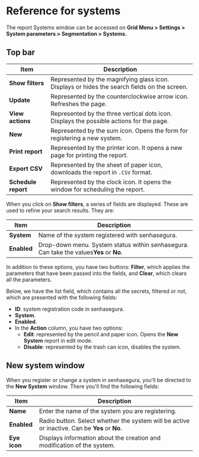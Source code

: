 # Reference for systems

The report Systems window can be accessed on **Grid Menu > Settings > System parameters > Segmentation > Systems.**

## Top bar

| Item                      | Description                                                                                  |
| ------------------------- | -------------------------------------------------------------------------------------------- |
| **Show filters**    | Represented by the magnifying glass icon. Displays or hides the search fields on the screen. |
| **Update**          | Represented by the counterclockwise arrow icon. Refreshes the page.                          |
| **View actions**    | Represented by the three vertical dots icon. Displays the possible actions for the page.     |
| **New**             | Represented by the sum icon. Opens the form for registering a new system.                    |
| **Print report**    | Represented by the printer icon. It opens a new page for printing the report.                |
| **Export CSV**      | Represented by the sheet of paper icon, downloads the report in `.CSV` format.                                |
| **Schedule report** | Represented by the clock icon. It opens the window for scheduling the report.                |

When you click on **Show filters**, a series of fields are displayed. These are used to refine your search results. They are:

| Item              | Description                                                                                         |
| ----------------- | --------------------------------------------------------------------------------------------------- |
| **System**  | Name of the system registered with senhasegura.                                                     |
| **Enabled** | Drop-down menu. System status within senhasegura. Can take the values**Yes** or **No**. |

In addition to these options, you have two buttons: **Filter**, which applies the parameters that have been passed into the fields, and **Clear**, which clears all the parameters.

Below, we have the list field, which contains all the secrets, filtered or not, which are presented with the following fields:

* **ID**: system registration code in senhasegura.
* **System**.
* **Enabled**.
* In the **Action** column, you have two options:
  * **Edit**: represented by the pencil and paper icon. Opens the **New System** report in edit mode.
  * **Disable**: represented by the trash can icon, disables the system.

## New system window

When you register or change a system in senhasegura, you'll be directed to the **New System** window. There you'll find the following fields:

| Item               | Description                                                                                              |
| ------------------ | -------------------------------------------------------------------------------------------------------- |
| **Name**     | Enter the name of the system you are registering.                                                        |
| **Enabled**  | Radio button. Select whether the system will be active or inactive. Can be **Yes** or **No**. |
| **Eye icon** | Displays information about the creation and modification of the system.                                  |